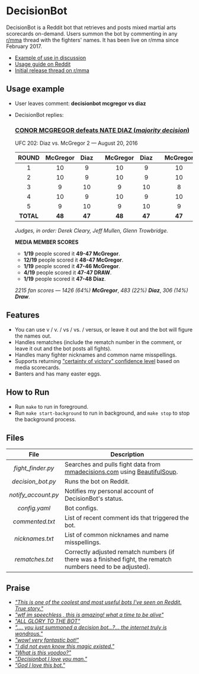 # DecisionBot

DecisionBot is a Reddit bot that retrieves and posts mixed martial arts scorecards on-demand. Users summon the bot by commenting in any [r/mma](https://www.reddit.com/r/mma) thread with the fighters' names. It has been live on r/mma since February 2017.

* [Example of use in discussion](https://www.reddit.com/r/MMA/comments/616fhz/coach_del_fierro_says_exchamp_dominick_cruz_is/dfc7ose)
* [Usage guide on Reddit](https://www.reddit.com/r/bottesting/comments/606f58/decisionbot_usage_examples/)
* [Initial release thread on r/mma](https://www.reddit.com/r/MMA/comments/5vy9cc/decisionbot_new_rmma_bot_that_posts_decision/)

## Usage example
* User leaves comment: **decisionbot mcgregor vs diaz**
* DecisionBot replies:

    ### [**CONOR MCGREGOR defeats NATE DIAZ** (*majority decision*)](http://mmadecisions.com/decision/7244/fight)

    UFC 202: Diaz vs. McGregor 2 — August 20, 2016

    ROUND|McGregor|Diaz| |McGregor|Diaz| |McGregor|Diaz
    :-:|:-:|:-:|:-:|:-:|:-:|:-:|:-:|:-:
    1|10|9| |10|9| |10|9
    2|10|9| |10|9| |10|9
    3|9|10| |9|10| |8|10
    4|10|9| |10|9| |10|9
    5|9|10| |9|10| |9|10
    **TOTAL**|**48**|**47**| |**48**|**47**| |**47**|**47**

    *Judges, in order: Derek Cleary, Jeff Mullen, Glenn Trowbridge.*

    **MEDIA MEMBER SCORES**

    * **1/19** people scored it **49-47 McGregor**.
    * **12/19** people scored it **48-47 McGregor**.
    * **1/19** people scored it **47-46 McGregor**.
    * **4/19** people scored it **47-47 DRAW**.
    * **1/19** people scored it **47-48 Diaz**.

    *2215 fan scores* — *1426 (64%)* ***McGregor***, *483 (22%)* ***Diaz***, *306 (14%)* ***Draw***.

## Features
* You can use v / v. / vs / vs. / versus, or leave it out and the bot will figure the names out.
* Handles rematches (include the rematch number in the comment, or leave it out and the bot posts all fights).
* Handles many fighter nicknames and common name misspellings.
* Supports returning ["certainty of victory" confidence level](https://www.reddit.com/r/DecisionBot/comments/9p4xc7/confidence_level_explanation/) based on media scorecards.
* Banters and has many easter eggs.

## How to Run
* Run `make` to run in foreground.
* Run `make start-background` to run in background, and `make stop` to stop the background process.

## Files
File|Description
:-:|---
*fight_finder.py*|Searches and pulls fight data from [mmadecisions.com](http://mmadecisions.com/) using [BeautifulSoup](https://www.crummy.com/software/BeautifulSoup/bs4/doc/).
*decision_bot.py*|Runs the bot on Reddit.
*notify_account.py*|Notifies my personal account of DecisionBot's status.
*config.yaml*|Bot configs.
*commented.txt*|List of recent comment ids that triggered the bot.
*nicknames.txt*|List of common nicknames and name misspellings.
*rematches.txt*|Correctly adjusted rematch numbers (if there was a finished fight, the rematch numbers need to be adjusted).

## Praise
* *["This is one of the coolest and most useful bots I've seen on Reddit. True story."](https://www.reddit.com/r/MMA/comments/6656t9/this_legend_returns_saturday/dgfyzqz/?context=3)*
* *["wtf im speechless , this is amazing! what a time to be alive"](https://www.reddit.com/r/MMA/comments/6656t9/this_legend_returns_saturday/dgg06i6/?context=10000)*
* *["ALL GLORY TO THE BOT"](https://www.reddit.com/r/MMA/comments/636xw6/video_gsp_dominates_jon_fitch_for_5_rounds_in_one/dfs9tnq/?context=10000)*
* *[".... you just summoned a decision bot...?... the internet truly is wondrous."](https://www.reddit.com/r/MMA/comments/63ars2/aldo_vs_holloway_ufc_212/dfsu96p/?context=10000)*
* *["wow! very fantastic bot!"](https://www.reddit.com/r/MMA/comments/61rwx9/al_iaquinta_happy_to_be_past_contract/dfgu15j/?context=3)*
* *["I did not even know this magic existed."](https://www.reddit.com/r/MMA/comments/5yrbbo/official_general_discussion_thread_march_11_2017/desorq1/?context=3)*
* *["What is this voodoo?"](https://www.reddit.com/r/MMA/comments/5xl567/official_ufc_209_woodley_vs_thompson_2_live/deixg9v/?context=10000)*
* *["Decisionbot I love you man."](https://www.reddit.com/r/MMA/comments/5xcqnu/nate_diaz_was_considered_as_a_late_replacement_to/deh4azr/?context=3)*
* *["God I love this bot."](https://www.reddit.com/r/MMA/comments/5x1lk6/official_general_discussion_thread_march_02_2017/deflghh/?context=3)*
